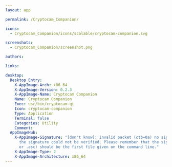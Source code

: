 ```yaml
---
layout: app

permalink: /Cryptocam_Companion/

icons:
  - Cryptocam_Companion/icons/scalable/cryptocam-companion.svg

screenshots:
  - Cryptocam_Companion/screenshot.png

authors:

links:

desktop:
  Desktop Entry:
    X-AppImage-Arch: x86_64
    X-AppImage-Version: 0.2.3
    X-AppImage-Name: Cryptocam Companion
    Name: Cryptocam Companion
    Exec: usr/bin/cryptocam-qt
    Icon: cryptocam-companion
    Type: Application
    Terminal: false
    Categories: Utility
    Comment: 
  AppImageHub:
    X-AppImage-Signature: "[don't know]: invalid packet (ctb=0a) no signature found
      the signature could not be verified. Please remember that the signature file (.sig
      or .asc) should be the first file given on the command line."
    X-AppImage-Type: 2
    X-AppImage-Architecture: x86_64
---
```


